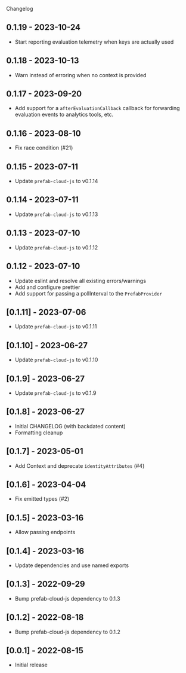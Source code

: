 Changelog

## 0.1.19 - 2023-10-24

- Start reporting evaluation telemetry when keys are actually used

## 0.1.18 - 2023-10-13

- Warn instead of erroring when no context is provided

## 0.1.17 - 2023-09-20

- Add support for a `afterEvaluationCallback` callback for forwarding evaluation events to analytics
  tools, etc.

## 0.1.16 - 2023-08-10

- Fix race condition (#21)

## 0.1.15 - 2023-07-11

- Update `prefab-cloud-js` to v0.1.14

## 0.1.14 - 2023-07-11

- Update `prefab-cloud-js` to v0.1.13

## 0.1.13 - 2023-07-10

- Update `prefab-cloud-js` to v0.1.12

## 0.1.12 - 2023-07-10

- Update eslint and resolve all existing errors/warnings
- Add and configure prettier
- Add support for passing a pollInterval to the `PrefabProvider`

## [0.1.11] - 2023-07-06

- Update `prefab-cloud-js` to v0.1.11

## [0.1.10] - 2023-06-27

- Update `prefab-cloud-js` to v0.1.10

## [0.1.9] - 2023-06-27

- Update `prefab-cloud-js` to v0.1.9

## [0.1.8] - 2023-06-27

- Initial CHANGELOG (with backdated content)
- Formatting cleanup

## [0.1.7] - 2023-05-01

- Add Context and deprecate `identityAttributes` (#4)

## [0.1.6] - 2023-04-04

- Fix emitted types (#2)

## [0.1.5] - 2023-03-16

- Allow passing endpoints

## [0.1.4] - 2023-03-16

- Update dependencies and use named exports

## [0.1.3] - 2022-09-29

- Bump prefab-cloud-js dependency to 0.1.3

## [0.1.2] - 2022-08-18

- Bump prefab-cloud-js dependency to 0.1.2

## [0.0.1] - 2022-08-15

- Initial release
